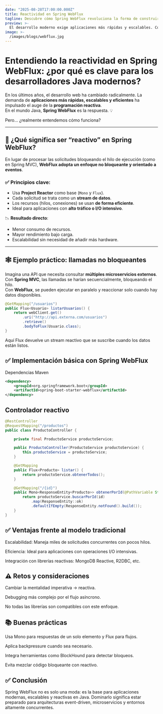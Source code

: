 ```yaml
---
date: "2025-08-28T17:00:00.000Z"
title: Reactividad en Spring WebFlux
tagline: Descubre cómo Spring WebFlux revoluciona la forma de construir APIs en el ecosistema Java
preview: >-
  El desarrollo moderno exige aplicaciones más rápidas y escalables. Conoce por qué la programación reactiva y Spring WebFlux son fundamentales en arquitecturas modernas y cómo empezar a implementarlas.
image: >-
  /images/blogs/webflux.jpg
---
```

# Entendiendo la reactividad en Spring WebFlux: ¿por qué es clave para los desarrolladores Java modernos?

En los últimos años, el desarrollo web ha cambiado radicalmente. La demanda de **aplicaciones más rápidas, escalables y eficientes** ha impulsado el auge de la **programación reactiva**.  
En el mundo Java, **Spring WebFlux** es la respuesta. 💡

Pero… ¿realmente entendemos cómo funciona?

---

## 🔄 ¿Qué significa ser “reactivo” en Spring WebFlux?

En lugar de procesar las solicitudes bloqueando el hilo de ejecución (como en Spring MVC), **WebFlux adopta un enfoque no bloqueante y orientado a eventos**.

### ✅ Principios clave:

- Usa **Project Reactor** como base (`Mono` y `Flux`).
- Cada solicitud se trata como un **stream de datos**.
- Los recursos (hilos, conexiones) se usan **de forma eficiente**.
- Ideal para aplicaciones con **alto tráfico o I/O intensivo**.

📉 **Resultado directo**:

- Menor consumo de recursos.
- Mayor rendimiento bajo carga.
- Escalabilidad sin necesidad de añadir más hardware.

---

## 🕸 Ejemplo práctico: llamadas no bloqueantes

Imagina una API que necesita consultar **múltiples microservicios externos**.  
Con **Spring MVC**, las llamadas se harían secuencialmente, bloqueando el hilo.  
Con **WebFlux**, se pueden ejecutar en paralelo y reaccionar solo cuando hay datos disponibles.

```java
@GetMapping("/usuarios")
public Flux<Usuario> listarUsuarios() {
    return webClient.get()
        .uri("http://api.externa.com/usuarios")
        .retrieve()
        .bodyToFlux(Usuario.class);
}
```
Aquí Flux<Usuario> devuelve un stream reactivo que se suscribe cuando los datos están listos.

## ✅ Implementación básica con Spring WebFlux
Dependencias Maven
```xml
<dependency>
    <groupId>org.springframework.boot</groupId>
    <artifactId>spring-boot-starter-webflux</artifactId>
</dependency>
```
## Controlador reactivo
```java
@RestController
@RequestMapping("/productos")
public class ProductoController {

    private final ProductoService productoService;

    public ProductoController(ProductoService productoService) {
        this.productoService = productoService;
    }

    @GetMapping
    public Flux<Producto> listar() {
        return productoService.obtenerTodos();
    }

    @GetMapping("/{id}")
    public Mono<ResponseEntity<Producto>> obtenerPorId(@PathVariable String id) {
        return productoService.buscarPorId(id)
            .map(ResponseEntity::ok)
            .defaultIfEmpty(ResponseEntity.notFound().build());
    }
}
```
## ✅ Ventajas frente al modelo tradicional

Escalabilidad: Maneja miles de solicitudes concurrentes con pocos hilos.

Eficiencia: Ideal para aplicaciones con operaciones I/O intensivas.

Integración con librerías reactivas: MongoDB Reactive, R2DBC, etc.

## ⚠️ Retos y consideraciones

Cambiar la mentalidad imperativa → reactiva.

Debugging más complejo por el flujo asíncrono.

No todas las librerías son compatibles con este enfoque.

## 📚 Buenas prácticas

Usa Mono para respuestas de un solo elemento y Flux para flujos.

Aplica backpressure cuando sea necesario.

Integra herramientas como BlockHound para detectar bloqueos.

Evita mezclar código bloqueante con reactivo.

## ✅ Conclusión

Spring WebFlux no es solo una moda: es la base para aplicaciones modernas, escalables y reactivas en Java.
Dominarlo significa estar preparado para arquitecturas event-driven, microservicios y entornos altamente concurrentes.